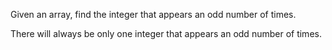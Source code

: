 Given an array, find the integer that appears an odd number of times.

There will always be only one integer that appears an odd number of times.
